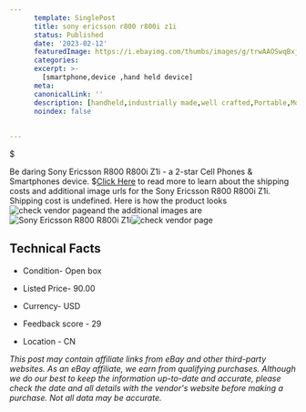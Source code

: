 ```yaml
---
      template: SinglePost
      title: sony ericsson r800 r800i z1i
      status: Published
      date: '2023-02-12'
      featuredImage: https://i.ebayimg.com/thumbs/images/g/trwAAOSwqBxjKS4a/s-l225.jpg
      categories: 
      excerpt: >-
        [smartphone,device ,hand held device]
      meta:
      canonicalLink: ''
      description: [handheld,industrially made,well crafted,Portable,Mobile,Compact,Convenient,Lightweight,Maneuverable,Man-portable,Miniature,Carriable,Hand-held,Light,Holdable,Transportable,Mobile device,Pocket-sized,On-the-go,Wireless,Cordless,Compact size,Convenient size, smartphone,device ,hand held device]
      noindex: false
      
        
---
```

$

Be daring Sony Ericsson R800 R800i Z1i - a 2-star Cell Phones & Smartphones device.
$[Click Here](https://www.ebay.com/itm/125084408921?hash=item1d1f9c9c59%3Ag%3AtrwAAOSwqBxjKS4a&mkevt=1&mkcid=1&mkrid=711-53200-19255-0&campid=%253CePNCampaignId%253E&customid=%253CreferenceId%253E&toolid=10049) to read more to learn about the shipping costs and additional image urls for the Sony Ericsson R800 R800i Z1i. Shipping cost is undefined. Here is how the product looks ![check vendor page](https://i.ebayimg.com/thumbs/images/g/trwAAOSwqBxjKS4a/s-l225.jpg)and the additional images are![Sony Ericsson R800 R800i Z1i](https://i.ebayimg.com/images/g/trwAAOSwqBxjKS4a/s-l1600.jpg)![check vendor page](https://origin-galleryplus.ebayimg.com/ws/web/125084408921_2_0_1/225x225.jpg,https://origin-galleryplus.ebayimg.com/ws/web/125084408921_3_0_1/225x225.jpg,https://origin-galleryplus.ebayimg.com/ws/web/125084408921_4_0_1/225x225.jpg,https://origin-galleryplus.ebayimg.com/ws/web/125084408921_5_0_1/225x225.jpg,https://origin-galleryplus.ebayimg.com/ws/web/125084408921_6_0_1/225x225.jpg,https://origin-galleryplus.ebayimg.com/ws/web/125084408921_7_0_1/225x225.jpg,https://origin-galleryplus.ebayimg.com/ws/web/125084408921_8_0_1/225x225.jpg,https://origin-galleryplus.ebayimg.com/ws/web/125084408921_9_0_1/225x225.jpg,https://origin-galleryplus.ebayimg.com/ws/web/125084408921_10_0_1/225x225.jpg,https://origin-galleryplus.ebayimg.com/ws/web/125084408921_11_0_1/225x225.jpg,https://origin-galleryplus.ebayimg.com/ws/web/125084408921_12_0_1/225x225.jpg)



 ## Technical Facts 



     
      

 - Condition- Open box 


      

 - Listed Price- 90.00 


      

 - Currency- USD 


      

 - Feedback score - 29 


      

 - Location - CN 


      
      

 *_This post may contain affiliate links from eBay and other third-party websites. As an eBay affiliate, we earn from qualifying purchases. Although we do our best to keep the information up-to-date and accurate, please check the date and all details with the vendor's website before making a purchase. Not all data may be accurate._*







